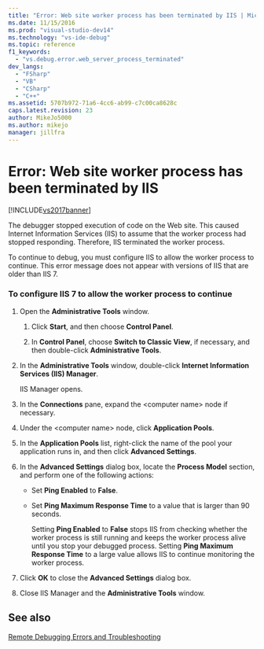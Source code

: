 ```yaml
---
title: "Error: Web site worker process has been terminated by IIS | Microsoft Docs"
ms.date: 11/15/2016
ms.prod: "visual-studio-dev14"
ms.technology: "vs-ide-debug"
ms.topic: reference
f1_keywords: 
  - "vs.debug.error.web_server_process_terminated"
dev_langs: 
  - "FSharp"
  - "VB"
  - "CSharp"
  - "C++"
ms.assetid: 5707b972-71a6-4cc6-ab99-c7c00ca8628c
caps.latest.revision: 23
author: MikeJo5000
ms.author: mikejo
manager: jillfra
---
```

# Error: Web site worker process has been terminated by IIS
[!INCLUDE[vs2017banner](../includes/vs2017banner.md)]

The debugger stopped execution of code on the Web site. This caused Internet Information Services (IIS) to assume that the worker process had stopped responding. Therefore, IIS terminated the worker process.  
  
 To continue to debug, you must configure IIS to allow the worker process to continue. This error message does not appear with versions of IIS that are older than IIS 7.  
  
### To configure IIS 7 to allow the worker process to continue  
  
1. Open the **Administrative Tools** window.  
  
   1. Click **Start**, and then choose **Control Panel**.  
  
   2. In **Control Panel**, choose **Switch to Classic View**, if necessary, and then double-click **Administrative Tools**.  
  
2. In the **Administrative Tools** window, double-click **Internet Information Services (IIS) Manager**.  
  
    IIS Manager opens.  
  
3. In the **Connections** pane, expand the \<computer name> node if necessary.  
  
4. Under the \<computer name> node, click **Application Pools**.  
  
5. In the **Application Pools** list, right-click the name of the pool your application runs in, and then click **Advanced Settings**.  
  
6. In the **Advanced Settings** dialog box, locate the **Process Model** section, and perform one of the following actions:  
  
   - Set **Ping Enabled** to **False**.  
  
   - Set **Ping Maximum Response Time** to a value that is larger than 90 seconds.  
  
     Setting **Ping Enabled** to **False** stops IIS from checking whether the worker process is still running and keeps the worker process alive until you stop your debugged process. Setting **Ping Maximum Response Time** to a large value allows IIS to continue monitoring the worker process.  
  
7. Click **OK** to close the **Advanced Settings** dialog box.  
  
8. Close IIS Manager and the **Administrative Tools** window.  
  
## See also  
 [Remote Debugging Errors and Troubleshooting](../debugger/remote-debugging-errors-and-troubleshooting.md)
